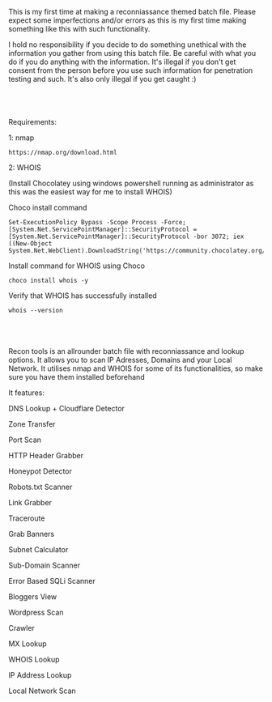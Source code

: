 This is my first time at making a reconniassance themed batch file.
Please expect some imperfections and/or errors as this is my first time making something like this with such functionality.

I hold no responsibility if you decide to do something unethical with the information you gather from using this batch file. Be careful with what you do if you do anything with the information. It's illegal if you don't get consent from the person before you use such information for penetration testing and such. It's also only illegal if you get caught :)
<br/>
<br/>
<br/>
<br/>
<br/>
Requirements:

1: nmap
```
https://nmap.org/download.html
```

2: WHOIS

(Install Chocolatey using windows powershell running as administrator as this was the easiest way for me to install WHOIS)

Choco install command
```
Set-ExecutionPolicy Bypass -Scope Process -Force; [System.Net.ServicePointManager]::SecurityProtocol = [System.Net.ServicePointManager]::SecurityProtocol -bor 3072; iex ((New-Object System.Net.WebClient).DownloadString('https://community.chocolatey.org/install.ps1'))
```
Install command for WHOIS using Choco
```
choco install whois -y
```
Verify that WHOIS has successfully installed
```
whois --version
```
<br/>
<br/>
<br/>
Recon tools is an allrounder batch file with reconniassance and lookup options. It allows you to scan IP Adresses, Domains and your Local Network. It utilises nmap and WHOIS for some of its functionalities, so make sure you have them installed beforehand

It features:

DNS Lookup + Cloudflare Detector

Zone Transfer

Port Scan

HTTP Header Grabber

Honeypot Detector

Robots.txt Scanner

Link Grabber

Traceroute

Grab Banners

Subnet Calculator

Sub-Domain Scanner

Error Based SQLi Scanner

Bloggers View

Wordpress Scan

Crawler

MX Lookup

WHOIS Lookup

IP Address Lookup

Local Network Scan



